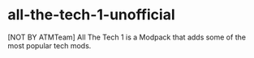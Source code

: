 # all-the-tech-1-unofficial
[NOT BY ATMTeam]  All The Tech 1 is a Modpack that adds some of the most popular tech mods.
